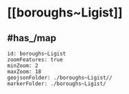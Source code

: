 # [[boroughs~Ligist]] 


## #has_/map  



```leaflet
id: boroughs~Ligist
zoomFeatures: true 
minZoom: 2 
maxZoom: 18
geojsonFolder: ./boroughs~Ligist//
markerFolder: ./boroughs~Ligist/
```
